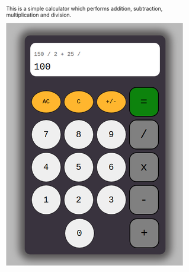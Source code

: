  This is a simple calculator which performs addition, subtraction, multiplication and division.
 
 
 
 
 ![Output Image](OutputImage/calculator.png)
